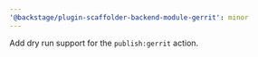 ```yaml
---
'@backstage/plugin-scaffolder-backend-module-gerrit': minor
---
```


Add dry run support for the `publish:gerrit` action.
